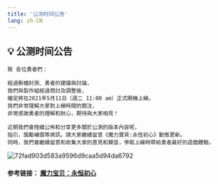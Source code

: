 ```yaml
---
title: '公测时间公告'
lang: zh-CN
---
```


<RouterBack />

## 💡 公测时间公告

```
致 各位勇者們：

經過刪檔封測、勇者的建議與討論，
我們與製作組經過商討及調整後，
確定將在2021年5月11日（週二 11:00 am）正式開機上線。
我們非常理解大家對上線時間的關注，
非常感謝勇者的理解和耐心，期待與大家相見！

近期我們會陸續公佈和分享更多關於公測的版本內容呢，
指引，獎勵補償等資訊。請大家繼續留意《魔力寶貝:永恆初心》動態更新。
同時，我們會繼續留意和收集大家的意見和聲音，爭取上線時帶給勇者最好的遊戲體驗。

```

![72fad903d583a9596d9caa5d94da6792](https://user-images.githubusercontent.com/78347270/116678313-21d24c80-a9e4-11eb-92a1-56fac162d646.png)

#### 参考链接： [魔力宝贝：永恒初心](https://cg.originmood.com/NewsContent/zh_TW/mlbb_news_4783.html)